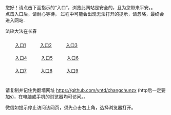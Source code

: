 您好！请点击下面指示的“入口”，浏览此网站是安全的，且为您带来平安。。 <br/>
点击入口后，请耐心等待， 过程中可能会出现无法打开的提示，请忽略，最终会进入网站. </br>

法轮大法在长春<br/>
<div style="padding:10px"><a style="margin:20px" target="_blank" href="https://d18wz9noqov6m7.cloudfront.net/2Qpsp?otanyjul" id="ccLink1" rel="nofollow">入口1</a> <a target="_blank" style="margin:20px" href="https://d1yww5t565uohl.cloudfront.net/2Qpsp?fbdwkvq" id="ccLink2" rel="nofollow">入口2</a> <a style="margin:20px" target="_blank" href="https://d2mbczli6x04wc.cloudfront.net/2Qpsp?sneyogk" id="ccLink3" rel="nofollow">入口3</a></div>

<div style="padding:10px" ><a style="margin:20px" target="_blank" href="https://d18wz9noqov6m7.cloudfront.net/2Qpsp?otanyjul" id="ccLink4" rel="nofollow">入口4</a> <a style="margin:20px" href="https://d1yww5t565uohl.cloudfront.net/2Qpsp?fbdwkvq" target="_blank" id="ccLink5" rel="nofollow">入口5</a> <a style="margin:20px" href="https://d2mbczli6x04wc.cloudfront.net/2Qpsp?sneyogk" target="_blank" id="ccLink6" rel="nofollow">入口6</a></div>

<div style="padding:10px"><a style="margin:20px" target="_blank" href="https://d18wz9noqov6m7.cloudfront.net/2Qpsp?otanyjul" id="ccLink7" rel="nofollow">入口7</a> <a style="margin:20px" href="https://d1yww5t565uohl.cloudfront.net/2Qpsp?fbdwkvq" target="_blank" id="ccLink8" rel="nofollow">入口8</a> <a style="margin:20px" target="_blank" href="https://d2mbczli6x04wc.cloudfront.net/2Qpsp?sneyogk" id="ccLink9" rel="nofollow">入口9</a></div>

<br/>



请复制并记住免翻墙网址 https://github.com/yntd/changchunzx (http后一定要加s)，在电脑或手机的浏览器均可访问。。<br/>

微信如提示停止访问该网页，须先点击右上角，选择浏览器打开。
